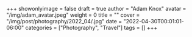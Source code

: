 +++
showonlyimage = false
draft = true
author = "Adam Knox"
avatar = "/img/adam_avatar.jpeg"
weight = 0
title = ""
cover = "/img/post/photography/2022_04/.jpg"
date = "2022-04-30T00:01:01-06:00"
categories = ["Photography", "Travel"]
tags = []
+++
<!--more-->

